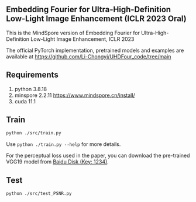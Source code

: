 ## Embedding Fourier for Ultra-High-Definition Low-Light Image Enhancement (ICLR 2023 Oral)

This is the MindSpore version of Embedding Fourier for Ultra-High-Definition Low-Light Image Enhancement, ICLR 2023

The official PyTorch implementation, pretrained models and examples are available at https://github.com/Li-Chongyi/UHDFour_code/tree/main

## Requirements

1. python 3.8.18
2. minspore 2.2.11 https://www.mindspore.cn/install/ 
3. cuda 11.1


## Train

```bash
python ./src/train.py
```

Use `python ./train.py --help` for more details.

For the perceptual loss used in the paper, you can download the pre-trained VGG19 model from  [Baidu Disk (Key: 1234)](https://pan.baidu.com/s/1gQbONGdvGcf5iDrM5HxbDw).


## Test

```bash
python ./src/test_PSNR.py
```

